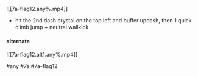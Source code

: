 ![[7a-flag12.any%.mp4]]
- hit the 2nd dash crystal on the top left and buffer updash, then 1 quick climb jump + neutral wallkick

#### alternate
![[7a-flag12.alt1.any%.mp4]]


#any #7a #7a-flag12
